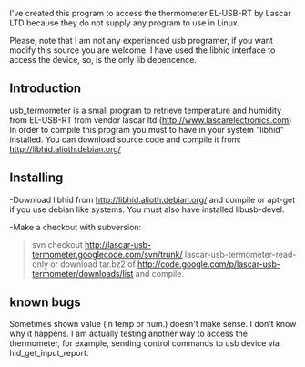 I've created this program to access the thermometer EL-USB-RT by Lascar LTD because they do not supply any program to use in Linux.

Please, note that I am not any experienced usb programer, if you want modify this source you are welcome. I have used the libhid interface to access the device, so, is the only lib depencence.

## Introduction ##

usb\_termometer is a small program to retrieve temperature and humidity from
EL-USB-RT from vendor lascar ltd (http://www.lascarelectronics.com)
In order to compile this program you must to have in your system "libhid"
installed.
You can download source code and compile it from:
http://libhid.alioth.debian.org/

## Installing ##
-Download libhid from http://libhid.alioth.debian.org/ and compile or apt-get if you
use debian like systems. You must also have installed libusb-devel.

-Make a checkout with subversion:
> svn checkout http://lascar-usb-termometer.googlecode.com/svn/trunk/ lascar-usb-termometer-read-only
or download tar.bz2 of http://code.google.com/p/lascar-usb-termometer/downloads/list and
compile.

## known bugs ##
Sometimes shown value (in temp or hum.)  doesn't make sense. I don't know why
it happens. I am actually testing another way to access the thermometer, for example,
sending control commands to usb device via hid\_get\_input\_report.